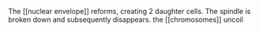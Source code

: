 The [[nuclear envelope]] reforms, creating 2 daughter cells. The spindle is broken down and subsequently disappears. the [[chromosomes]] uncoil